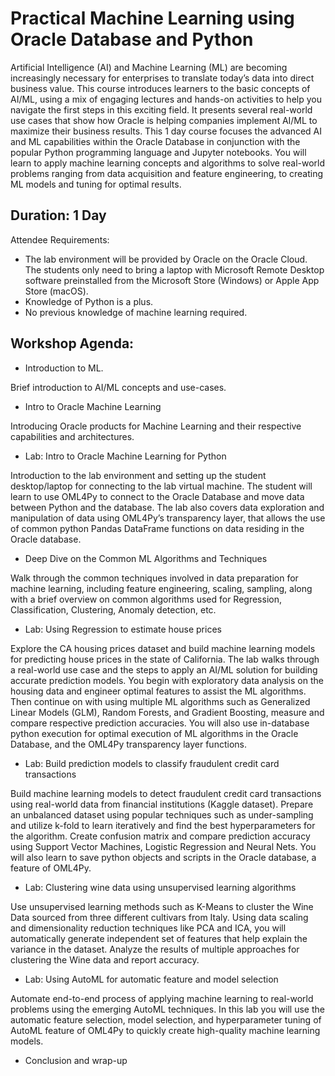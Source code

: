 # Practical Machine Learning using Oracle Database and Python

Artificial Intelligence (AI) and Machine Learning (ML) are becoming increasingly necessary for enterprises to translate today’s data into direct business value. This course introduces learners to the basic concepts of AI/ML, using a mix of engaging lectures and hands-on activities to help you navigate the first steps in this exciting field. It presents several real-world use cases that show how Oracle is helping companies implement AI/ML to maximize their business results. 
This 1 day course focuses the advanced AI and ML capabilities within the Oracle Database in conjunction with the popular Python programming language and Jupyter notebooks.  You will learn to apply machine learning concepts and algorithms to solve real-world problems ranging from data acquisition and feature engineering, to creating ML models and tuning for optimal results.  

## Duration: 1 Day

Attendee Requirements:

- The lab environment will be provided by Oracle on the Oracle Cloud. The students only need to bring a laptop with Microsoft Remote Desktop software preinstalled from the Microsoft Store (Windows) or Apple App Store (macOS).
- Knowledge of Python is a plus.
- No previous knowledge of machine learning required.

## Workshop Agenda:

- Introduction to ML.

Brief introduction to AI/ML concepts and use-cases.

- Intro to Oracle Machine Learning

Introducing Oracle products for Machine Learning and their respective capabilities and architectures.

- Lab: Intro to Oracle Machine Learning for Python

Introduction to the lab environment and setting up the student desktop/laptop for connecting to the lab virtual machine. The student will learn to use OML4Py to connect to the Oracle Database and move data between Python and the database. The lab also covers data exploration and manipulation of data using OML4Py’s transparency layer, that allows the use of common python Pandas DataFrame functions on data residing in the Oracle database.

- Deep Dive on the Common ML Algorithms and Techniques

Walk through the common techniques involved in data preparation for machine learning, including feature engineering, scaling, sampling, along with a brief overview on common algorithms used  for Regression, Classification, Clustering, Anomaly detection, etc. 

- Lab: Using Regression to estimate house prices

Explore the CA housing prices dataset and build machine learning models for predicting house prices in the state of California. The lab walks through a real-world use case and the steps to apply an AI/ML solution for building accurate prediction models. You begin with exploratory data analysis on the housing data and engineer optimal features to assist the ML algorithms. Then continue on with using multiple ML algorithms such as Generalized Linear Models (GLM), Random Forests, and Gradient Boosting, measure and compare respective prediction accuracies. You will also use in-database python execution for optimal execution of ML algorithms in the Oracle Database, and the OML4Py transparency layer functions. 

- Lab: Build prediction models to classify fraudulent credit card transactions

Build machine learning models to detect fraudulent credit card transactions using real-world data from financial institutions (Kaggle dataset). Prepare an unbalanced dataset using popular techniques such as under-sampling and utilize k-fold to learn iteratively and find the best hyperparameters for the algorithm. Create confusion matrix and compare prediction accuracy using Support Vector Machines, Logistic Regression and Neural Nets. You will also learn to save python objects and scripts in the Oracle database, a feature of OML4Py.

- Lab: Clustering wine data using unsupervised learning algorithms

Use unsupervised learning methods such as K-Means to cluster the Wine Data sourced from three different cultivars from Italy. Using data scaling and  dimensionality reduction techniques like PCA and ICA, you will automatically generate independent set of features that help explain the variance in the dataset. Analyze the results of multiple approaches for clustering the Wine data and report accuracy.

- Lab: Using AutoML for automatic feature and model selection

Automate end-to-end process of applying machine learning to real-world problems using the emerging AutoML techniques. In this lab you will use the automatic feature selection, model selection, and hyperparameter tuning of AutoML feature of OML4Py to quickly create high-quality machine learning models. 

- Conclusion and wrap-up
